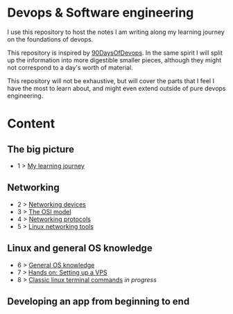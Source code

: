 # Devops & Software engineering

I use this repository to host the notes I am writing along my learning journey on the foundations of devops.

This repository is inspired by [90DaysOfDevops](https://github.com/MichaelCade/90DaysOfDevOps). In the same spirit I will split up the information into more digestible smaller pieces, although they might not correspond to a day's worth of material.

This repository will not be exhaustive, but will cover the parts that I feel I have the most to learn about, and might even extend outside of pure devops engineering.

# Content

## The big picture

- 1 > [My learning journey](/Learning%20Path/01_path.md)

## Networking
- 2 > [Networking devices](/Learning%20Path/02_networking_devices.md)
- 3 > [The OSI model](/Learning%20Path/03_networking_osi_model.md)
- 4 > [Networking protocols](/Learning%20Path/04_networking_protocols.md)
- 5 > [Linux networking tools](/Learning%20Path/05_networking_linux.md)

## Linux and general OS knowledge

- 6 > [General OS knowledge](/Learning%20Path/06_linux_os_knowledge.md)
- 7 > [Hands on: Setting up a VPS](/Learning%20Path/07_linux_hands_on_vps_setup.md)
- 8 > [Classic linux terminal commands](/Learning%20Path/08_linux_terminal.md) *in progress*

## Developing an app from beginning to end